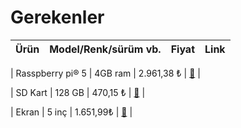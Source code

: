 # Gerekenler
| Ürün | Model/Renk/sürüm vb. | Fiyat | Link |
|------|----------------------|-------|------|

| Rasspberry pi® 5 | 4GB ram | 2.961,38 ₺ | [🔗](https://market.samm.com/raspberry-pi-5?Model=4GB) |

| SD Kart | 128 GB | 470,15 ₺ | [🔗](https://www.amazon.com.tr/SanDisk-Ultra-microSDXC-128GB-UHS-1/dp/B08HYFLMFJ/ref=sr_1_4?crid=1Q0JWEWT7DXS0&dib=eyJ2IjoiMSJ9.q8OpcN-y32gdU5UO1tpHvzG2cVHSeO02NLZUicVTFR0LUitZaezpyykBcqVDfboCegC0grkeRrDL7iGHEKLGprkeR1radX6KxuzqBW-hiljHs_BH_StKH1uo5uRu8DmqpCkH4V1huYOq-zBBhFhAEN0Y7RhxHC2N4UEJ_VClLKq7CjaB2uZh83FMC9dTfxlouZfW3j1Ar3noKUCFdDJN2Co7F4DwMKzg262EnEFCLoNjlfvptfn2QXB6QBl8paNZMNCC9Hjfs-mWZS8n4bZEul5lEmaPL0v81qCvdAEwN6E.i1nnIvYKBoPoACgbo1n0S7OdRWdnZVA8Y7bvfd5Psrs&dib_tag=se&keywords=sd%2Bcard&qid=1746295937&s=electronics&sprefix=sd%2Celectronics%2C334&sr=1-4&th=1) |

| Ekran | 5 inç | 1.651,99₺ | [🔗](https://www.amazon.com.tr/Kapasitif-Dokunmatik-%C3%87%C3%B6z%C3%BCn%C3%BCrl%C3%BCk-Raspberry-Ta%C5%9F%C4%B1nabilir/dp/B0D5L9D97N/ref=sr_1_3?__mk_tr_TR=%C3%85M%C3%85%C5%BD%C3%95%C3%91&crid=3AO1KH6A3PVAT&dib=eyJ2IjoiMSJ9.Q5Mf4atPue6o9tLdE7UGy3bwmGGMGbJWqlqQvitMCX5N4bFf6wdFOOFNFdfdlSRsqzTsCumkrBlUQXYihS107JxLkA15D_qMZbN74tvhIiY.ThCUsoeYPA2I_GM14o55pVnRnmDX4MLL1CzbTQ2jRxw&dib_tag=se&keywords=raspberry+pi+5+5+inch+screen+microhdmi&qid=1746295458&s=electronics&sprefix=raspberry+pi+5+5+inch+screen+microhdmi%2Celectronics%2C115&sr=1-3) |
